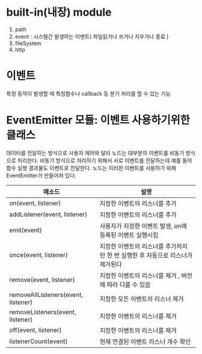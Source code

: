 # built-in(내장) module

1. path
2. event : 시스템간 발생하는 이벤트( 파일읽거나 쓰거나 지우거나 종료 )
3. fileSystem
4. http

# 이벤트

특정 동작이 발생할 때 특정함수나 callback 등 분기 처리를 할 수 있는 기능

# EventEmitter 모듈: 이벤트 사용하기위한 클래스

데이터를 전달하는 방식으로 사용자 제어와 달리
노드는 대부분의 이벤트를 비동기 방식으로 처리한다.
비동기 방식으로 처리하기 위해서 서로 이벤트를 전달하는데
예를 들어 함수 실행 결과물도 이벤트로 전달한다.
노드는 이러한 이벤트를 사용하기 위해 EventEmitter가 만들어져 있다.

| 메소드                              | 설명                                                                           |
| ----------------------------------- | ------------------------------------------------------------------------------ |
| on(event, listener)                 | 지정한 이벤트의 리스너를 추가                                                  |
| addListener(event, listener)        | 지정한 이벤트의 리스너를 추가                                                  |
| emit(event)                         | 사용자가 지정한 이벤트 발생, on에 등록된 이벤트 실행시킴                       |
| once(event, listener)               | 지정한 이벤트의 리스너를 추가하지만 한 번 실행한 후 자동으로 리스너가 제거된다 |
| remove(event, listener)             | 지정한 이벤트의 리스너를 제거 , 버전에 따라 다를 수 있음                       |
| removeAllListeners(event, listener) | 지정한 모든 이벤트의 리스너 제거                                               |
| removeListeners(event, listener)    | 지정한 이벤트의 리스너를 제거                                                  |
| off(event, listener)                | 지정한 이벤트의 리스너를 제거                                                  |
| listenerCount(event)                | 현재 연결된 이벤트 리스너 개수 확인                                            |
